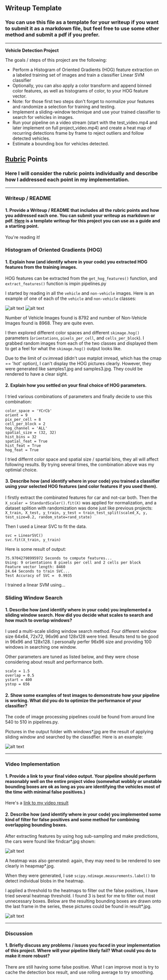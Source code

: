 ## Writeup Template
### You can use this file as a template for your writeup if you want to submit it as a markdown file, but feel free to use some other method and submit a pdf if you prefer.

---

**Vehicle Detection Project**

The goals / steps of this project are the following:

* Perform a Histogram of Oriented Gradients (HOG) feature extraction on a labeled training set of images and train a classifier Linear SVM classifier
* Optionally, you can also apply a color transform and append binned color features, as well as histograms of color, to your HOG feature vector. 
* Note: for those first two steps don't forget to normalize your features and randomize a selection for training and testing.
* Implement a sliding-window technique and use your trained classifier to search for vehicles in images.
* Run your pipeline on a video stream (start with the test_video.mp4 and later implement on full project_video.mp4) and create a heat map of recurring detections frame by frame to reject outliers and follow detected vehicles.
* Estimate a bounding box for vehicles detected.

[//]: # (Image References)
[image1]: ./output_images/samples0.jpg
[image2]: ./output_images/samples2.jpg
[image3]: ./output_images/windows0.jpg
[image4]: ./output_images/windows3.jpg
[image5]: ./output_images/findcar3.jpg
[image6]: ./output_images/window2.jpg
[image7]: ./output_images/window3.jpg
[image8]: ./output_images/result3.jpg


[video1]: ./project_video.mp4

## [Rubric](https://review.udacity.com/#!/rubrics/513/view) Points
### Here I will consider the rubric points individually and describe how I addressed each point in my implementation.  

---
### Writeup / README

#### 1. Provide a Writeup / README that includes all the rubric points and how you addressed each one.  You can submit your writeup as markdown or pdf.  [Here](https://github.com/udacity/CarND-Vehicle-Detection/blob/master/writeup_template.md) is a template writeup for this project you can use as a guide and a starting point.  

You're reading it!

### Histogram of Oriented Gradients (HOG)

#### 1. Explain how (and identify where in your code) you extracted HOG features from the training images.

HOG features can be extracted from the `get_hog_features()` function,
and `extract_features()` function is impin pipelines.py

I started by reading in all the `vehicle` and `non-vehicle` images.  Here is an example of one of each of the `vehicle` and `non-vehicle` classes:

![alt text][image1]
![alt text][image2]

Number of Vehicle Images found is 8792 and number of Non-Vehicle Images found is 8968. They are quite even.

I then explored different color spaces and different `skimage.hog()` parameters (`orientations`, `pixels_per_cell`, and `cells_per_block`).  I grabbed random images from each of the two classes and displayed them to get a feel for what the `skimage.hog()` output looks like.


Due to the limit of cv.imread (didn't use matplot imread, which has the cmap == 'hot' option), I can't display the HOG pictures clearly. However, they were generated like samples1.jpg and samples3.jpg. They could be rendered to have a clear sight.



#### 2. Explain how you settled on your final choice of HOG parameters.

I tried various combinations of parameters and finally decide to use this combination:
```
color_space = 'YCrCb'
orient = 9 
pix_per_cell = 8
cell_per_block = 2
hog_channel = 'ALL'
spatial_size = (32, 32)
hist_bins = 32
spatial_feat = True
hist_feat = True
hog_feat = True
```
I tried differnt color space and spatial size / spartial bins, they all will affect following results. By trying several times, the combination above was my optimial choice. 

#### 3. Describe how (and identify where in your code) you trained a classifier using your selected HOG features (and color features if you used them).


I firstly extract the combinated features for car and not-car both. Then the `X_scaler = StandardScaler().fit(X)` was applied for normalization, and a dataset splition with randomization was done just like previous projects: 
`X_train, X_test, y_train, y_test = train_test_split(scaled_X, y, test_size=0.2, random_state=rand_state)`

Then I used a Linear SVC to fit the data. 

```
svc = LinearSVC()
svc.fit(X_train, y_train)
```

Here is some result of output:
```
75.97042798995972 Seconds to compute features...
Using: 9 orientations 8 pixels per cell and 2 cells per block
Feature vector length: 8460
24.64 Seconds to train SVC...
Test Accuracy of SVC =  0.9935
```

I trained a linear SVM using...

### Sliding Window Search

#### 1. Describe how (and identify where in your code) you implemented a sliding window search.  How did you decide what scales to search and how much to overlap windows?

I used a multi-scale sliding window search method. Four different window size 64x64, 72x72, 96x96 and 128x128 were tried. Results tend to be good in 96x96 and 128x128. I personally perfer 96x96 size and providing 100 windows in searching one window. 

Other parameters are tuned as listed below, and they were chose considering about result and performance both. 
```
scale = 1.5
overlap = 0.5
ystart = 400
ystop = 656
```

#### 2. Show some examples of test images to demonstrate how your pipeline is working.  What did you do to optimize the performance of your classifier?

The code of image processing pipelines could be found from around line 540 to 510 in pipelines.py.

Pictures in the output folder with windows*.jpg are the result of applying sliding window and searched by the classdfier. Here is an example:

![alt text][image4]


---

### Video Implementation

#### 1. Provide a link to your final video output.  Your pipeline should perform reasonably well on the entire project video (somewhat wobbly or unstable bounding boxes are ok as long as you are identifying the vehicles most of the time with minimal false positives.)
Here's a [link to my video result](./project_video.mp4)


#### 2. Describe how (and identify where in your code) you implemented some kind of filter for false positives and some method for combining overlapping bounding boxes.

After extracting features by using hog sub-sampling and make predictions, the cars were found like findcar*.jpg shown:

![alt text][image5]

A heatmap was also generated: again, they may need to be rendered to see clearly in heapmap*.jpg.

When they were generated, I use `scipy.ndimage.measurements.label()` to detect individual blobs in the heatmap.

I applied a threshold to the heatmaps to filter out the false positives, I have tried several heatmap threshold. I found 3 is best for me to filter out most unnecessary boxes.  Below are the resulting bounding boxes are drawn onto the last frame in the series, these pictures could be found in result*.jpg.

![alt text][image8]

---

### Discussion

#### 1. Briefly discuss any problems / issues you faced in your implementation of this project.  Where will your pipeline likely fail?  What could you do to make it more robust?

There are still having some false positive. What I can improve most is try to cache the detection box result, and use rolling average to try smoothing. 